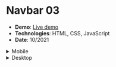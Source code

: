 <h1>Navbar 03</h1>
<ul>
  <li><strong>Demo</strong>: <a href="https://khalilagazal.github.io/playground/_components/navs/nav-03/" target="_blank">Live demo</a></li>
  <li><strong>Technologies</strong>: HTML, CSS, JavaScript</li>
  <li><strong>Date</strong>: 10/2021</li>
</ul>  
<details>
  <summary>Mobile</summary>
  <img src="https://github.com/khalilagazal/playground/blob/main/_components/navs/screenshots/nav-03-mobile.jpg" alt="Webpage screenshot">
</details>
<details>
  <summary>Desktop</summary>
  <img src="https://github.com/khalilagazal/playground/blob/main/_components/navs/screenshots/nav-03-desktop.jpg" alt="Webpage screenshot">
</details>
